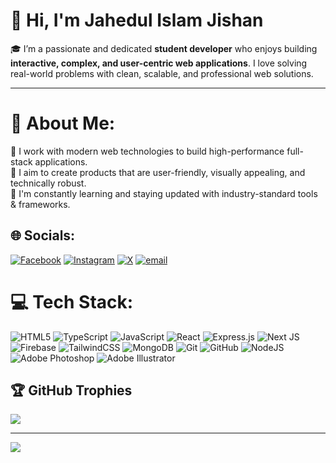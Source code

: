 # 👋 Hi, I'm Jahedul Islam Jishan

🎓 I’m a passionate and dedicated **student developer** who enjoys building **interactive, complex, and user-centric web applications**. I love solving real-world problems with clean, scalable, and professional web solutions.

---


# 💫 About Me:
🔧 I work with modern web technologies to build high-performance full-stack applications.<br>
🎯 I aim to create products that are user-friendly, visually appealing, and technically robust.<br>
📘 I'm constantly learning and staying updated with industry-standard tools & frameworks.<br>


## 🌐 Socials:
[![Facebook](https://img.shields.io/badge/Facebook-%231877F2.svg?logo=Facebook&logoColor=white)](https://facebook.com/jahedulislam.jishan.9) [![Instagram](https://img.shields.io/badge/Instagram-%23E4405F.svg?logo=Instagram&logoColor=white)](https://instagram.com/m_jishan_2) [![X](https://img.shields.io/badge/X-black.svg?logo=X&logoColor=white)](https://x.com/JISHAN0002) [![email](https://img.shields.io/badge/Email-D14836?logo=gmail&logoColor=white)](mailto:jahedulislamdev@gmail.com) 

# 💻 Tech Stack:
![HTML5](https://img.shields.io/badge/html5-%23E34F26.svg?style=flat&logo=html5&logoColor=white) ![TypeScript](https://img.shields.io/badge/typescript-%23007ACC.svg?style=flat&logo=typescript&logoColor=white) ![JavaScript](https://img.shields.io/badge/javascript-%23323330.svg?style=flat&logo=javascript&logoColor=%23F7DF1E) ![React](https://img.shields.io/badge/react-%2320232a.svg?style=flat&logo=react&logoColor=%2361DAFB) ![Express.js](https://img.shields.io/badge/express.js-%23404d59.svg?style=flat&logo=express&logoColor=%2361DAFB) ![Next JS](https://img.shields.io/badge/Next-black?style=flat&logo=next.js&logoColor=white) ![Firebase](https://img.shields.io/badge/firebase-%23039BE5.svg?style=flat&logo=firebase) ![TailwindCSS](https://img.shields.io/badge/tailwindcss-%2338B2AC.svg?style=flat&logo=tailwind-css&logoColor=white) ![MongoDB](https://img.shields.io/badge/MongoDB-%234ea94b.svg?style=flat&logo=mongodb&logoColor=white) ![Git](https://img.shields.io/badge/git-%23F05033.svg?style=flat&logo=git&logoColor=white) ![GitHub](https://img.shields.io/badge/github-%23121011.svg?style=flat&logo=github&logoColor=white) ![NodeJS](https://img.shields.io/badge/node.js-6DA55F?style=flat&logo=node.js&logoColor=white) ![Adobe Photoshop](https://img.shields.io/badge/adobe%20photoshop-%2331A8FF.svg?style=flat&logo=adobe%20photoshop&logoColor=white) ![Adobe Illustrator](https://img.shields.io/badge/adobe%20illustrator-%23FF9A00.svg?style=flat&logo=adobe%20illustrator&logoColor=white)


## 🏆 GitHub Trophies
![](https://github-profile-trophy.vercel.app/?username=jahedulislamdev&theme=onedark&no-frame=false&no-bg=true&margin-w=4)


---
[![](https://visitcount.itsvg.in/api?id=jahedulislamdev&icon=0&color=9)](https://visitcount.itsvg.in)

<!-- Proudly created with GPRM ( https://gprm.itsvg.in ) -->
